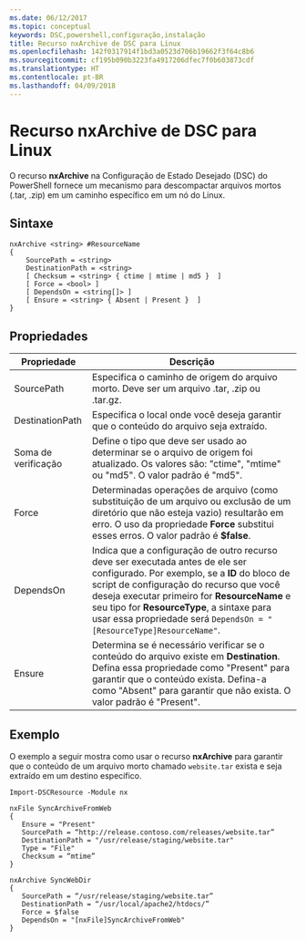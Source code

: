 ```yaml
---
ms.date: 06/12/2017
ms.topic: conceptual
keywords: DSC,powershell,configuração,instalação
title: Recurso nxArchive de DSC para Linux
ms.openlocfilehash: 142f0317914f1bd3a0523d706b19662f3f64c8b6
ms.sourcegitcommit: cf195b090b3223fa4917206dfec7f0b603873cdf
ms.translationtype: HT
ms.contentlocale: pt-BR
ms.lasthandoff: 04/09/2018
---
```

# <a name="dsc-for-linux-nxarchive-resource"></a>Recurso nxArchive de DSC para Linux

O recurso **nxArchive** na Configuração de Estado Desejado (DSC) do PowerShell fornece um mecanismo para descompactar arquivos mortos (.tar, .zip) em um caminho específico em um nó do Linux.

## <a name="syntax"></a>Sintaxe

```
nxArchive <string> #ResourceName
{
    SourcePath = <string>
    DestinationPath = <string>
    [ Checksum = <string> { ctime | mtime | md5 }  ]
    [ Force = <bool> ]
    [ DependsOn = <string[]> ]
    [ Ensure = <string> { Absent | Present }  ]
}
```

## <a name="properties"></a>Propriedades

|  Propriedade |  Descrição |
|---|---|
| SourcePath| Especifica o caminho de origem do arquivo morto. Deve ser um arquivo .tar, .zip ou .tar.gz. |
| DestinationPath| Especifica o local onde você deseja garantir que o conteúdo do arquivo seja extraído.|
| Soma de verificação| Define o tipo que deve ser usado ao determinar se o arquivo de origem foi atualizado. Os valores são: "ctime", "mtime" ou "md5". O valor padrão é "md5".|
| Force| Determinadas operações de arquivo (como substituição de um arquivo ou exclusão de um diretório que não esteja vazio) resultarão em erro. O uso da propriedade **Force** substitui esses erros. O valor padrão é **$false**.|
| DependsOn | Indica que a configuração de outro recurso deve ser executada antes de ele ser configurado. Por exemplo, se a **ID** do bloco de script de configuração do recurso que você deseja executar primeiro for **ResourceName** e seu tipo for **ResourceType**, a sintaxe para usar essa propriedade será `DependsOn = "[ResourceType]ResourceName"`.|
| Ensure| Determina se é necessário verificar se o conteúdo do arquivo existe em **Destination**. Defina essa propriedade como "Present" para garantir que o conteúdo exista. Defina-a como "Absent" para garantir que não exista. O valor padrão é "Present".|

## <a name="example"></a>Exemplo

O exemplo a seguir mostra como usar o recurso **nxArchive** para garantir que o conteúdo de um arquivo morto chamado `website.tar` exista e seja extraído em um destino específico.

```
Import-DSCResource -Module nx

nxFile SyncArchiveFromWeb
{
   Ensure = "Present"
   SourcePath = “http://release.contoso.com/releases/website.tar”
   DestinationPath = "/usr/release/staging/website.tar"
   Type = "File"
   Checksum = “mtime”
}

nxArchive SyncWebDir
{
   SourcePath = “/usr/release/staging/website.tar”
   DestinationPath = “/usr/local/apache2/htdocs/”
   Force = $false
   DependsOn = "[nxFile]SyncArchiveFromWeb"
}
```